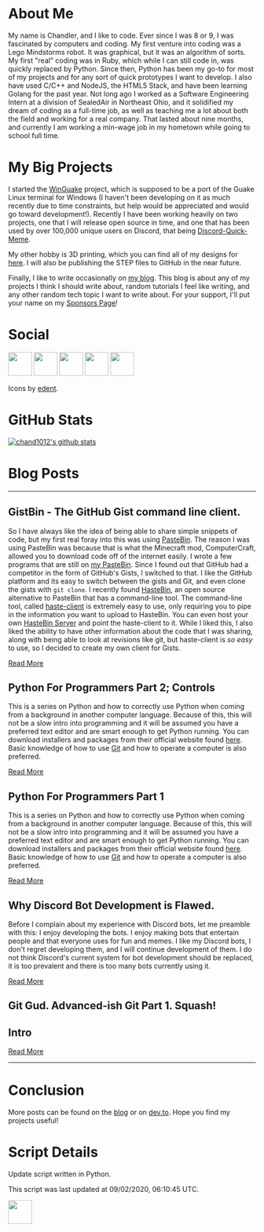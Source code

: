 # About Me
My name is Chandler, and I like to code. Ever since I was 8 or 9, I was fascinated by computers and coding. My first venture into coding was a Lego Mindstorms robot. It was graphical, but it was an algorithm of sorts. My first "real" coding was in Ruby, which while I can still code in, was quickly replaced by Python. Since then, Python has been my go-to for most of my projects and for any sort of quick prototypes I want to develop. I also have used C/C++ and NodeJS, the HTML5 Stack, and have been learning Golang for the past year. Not long ago I worked as a Software Engineering Intern at a division of SealedAir in Northeast Ohio, and it solidified my dream of coding as a full-time job, as well as teaching me a lot about both the field and working for a real company. That lasted about nine months, and currently I am working a min-wage job in my hometown while going to school full time.

# My Big Projects
I started the [WinGuake](https://github.com/chand1012/WinGuake) project, which is supposed to be a port of the Guake Linux terminal for Windows (I haven't been developing on it as much recently due to time constraints, but help would be appreciated and would go toward development!). Recently I have been working heavily on two projects, one that I will release open source in time, and one that has been used by over 100,000 unique users on Discord, that being [Discord-Quick-Meme](https://github.com/chand1012/Discord-Quick-Meme). 

My other hobby is 3D printing, which you can find all of my designs for [here](https://www.thingiverse.com/chand1012/about). I will also be publishing the STEP files to GitHub in the near future.

Finally, I like to write occasionally on [my blog](https://chand1012.dev/). This blog is about any of my projects I think I should write about, random tutorials I feel like writing, and any other random tech topic I want to write about. For your support, I'll put your name on my [Sponsors Page](https://chand1012.dev/sponsors/)!

# Social
[<img height=48 width=48 src="https://camo.githubusercontent.com/68ff38b86f01b428567dcc406116e23728245f4e/68747470733a2f2f6564656e742e6769746875622e696f2f537570657254696e7949636f6e732f696d616765732f7376672f696e7374616772616d2e737667"/>](https://instagram.com/chand1012)
[<img height=48 width=48 src="https://camo.githubusercontent.com/5db862b15e660451b524382c77f60cbd49f176f9/68747470733a2f2f6564656e742e6769746875622e696f2f537570657254696e7949636f6e732f696d616765732f7376672f6465765f746f2e737667"/>](https://dev.to/chand1012)
[<img height=48 width=48 src="https://camo.githubusercontent.com/9bbddae7e626bda73c943e06b4568a7a02e193b4/68747470733a2f2f6564656e742e6769746875622e696f2f537570657254696e7949636f6e732f696d616765732f7376672f747769747465722e737667"/>](https://twitter.com/Chand1012Dev)
[<img height=48 width=48 src="https://camo.githubusercontent.com/2ed658492cb094825d26b06c1275a7e0414f32e4/68747470733a2f2f6564656e742e6769746875622e696f2f537570657254696e7949636f6e732f696d616765732f7376672f7265646469742e737667"/>](https://www.reddit.com/user/chand1012)
[<img height=48 width=48 src="https://camo.githubusercontent.com/8c6d1bbc6c237b1349a387f8085013d873e173cb/68747470733a2f2f6564656e742e6769746875622e696f2f537570657254696e7949636f6e732f696d616765732f7376672f737465616d2e737667"/>](https://steamcommunity.com/id/chand1012)

Icons by [edent](https://github.com/edent/SuperTinyIcons).

# GitHub Stats

[![chand1012's github stats](https://github-readme-stats.vercel.app/api?username=chand1012)](https://github.com/anuraghazra/github-readme-stats)

# Blog Posts
--------------------------------

<article class="post">
<h1>GistBin - The GitHub Gist command line client.</h1>
<div class="entry">
<p>So I have always like the idea of being able to share simple snippets of code, but my first real foray into this was using <a href="https://pastebin.com/">PasteBin</a>. The reason I was using PasteBin was because that is what the Minecraft mod, ComputerCraft, allowed you to download code off of the internet easily. I wrote a few programs that are still on <a href="https://pastebin.com/u/chand1012">my PasteBin</a>. Since I found out that GitHub had a competitor in the form of GitHub's Gists, I switched to that. I like the GitHub platform and its easy to switch between the gists and Git, and even clone the gists with <code class="language-plaintext highlighter-rouge">git clone</code>. I recently found <a href="https://hastebin.com/about.md">HasteBin</a>, an open source alternative to PasteBin that has a command-line tool. The command-line tool, called <a href="https://github.com/seejohnrun/haste-client">haste-client</a> is extremely easy to use, only requiring you to pipe in the information you want to upload to HasteBin. You can even host your own <a href="https://github.com/seejohnrun/haste-server">HasteBin Server</a> and point the haste-client to it. While I liked this, I also liked the ability to have other information about the code that I was sharing, along with being able to look at revisions like git, but haste-client is <em>so easy</em> to use, so I decided to create my own client for Gists.</p>
</div>
<a class="read-more" href="https://chand1012.dev/GistbinGistClient/">Read More</a>
</article>
<article class="post">
<h1>Python For Programmers Part 2; Controls</h1>
<div class="entry">
<p>This is a series on Python and how to correctly use Python when coming from a background in another computer language. Because of this, this will not be a slow intro into programming and it will be assumed you have a preferred text editor and are smart enough to get Python running. You can download installers and packages from their official website found <a href="https://www.python.org/downloads/">here</a>. Basic knowledge of how to use <a href="https://git-scm.com/">Git</a> and how to operate a computer is also preferred.</p>
</div>
<a class="read-more" href="https://chand1012.dev/PythonForProgrammers2/">Read More</a>
</article>
<article class="post">
<h1>Python For Programmers Part 1</h1>
<div class="entry">
<p>This is a series on Python and how to correctly use Python when coming from a background in another computer language. Because of this, this will not be a slow intro into programming and it will be assumed you have a preferred text editor and are smart enough to get Python running. You can download installers and packages from their official website found <a href="https://www.python.org/downloads/">here</a>. Basic knowledge of how to use <a href="https://git-scm.com/">Git</a> and how to operate a computer is also preferred.</p>
</div>
<a class="read-more" href="https://chand1012.dev/PythonForProgrammers/">Read More</a>
</article>
<article class="post">
<h1>Why Discord Bot Development is Flawed.</h1>
<div class="entry">
<p>Before I complain about my experience with Discord bots, let me preamble with this: I enjoy developing the bots. I enjoy making bots that entertain people and that everyone uses for fun and memes. I like my Discord bots, I don't regret developing them, and I will continue development of them. I do not think Discord's current system for bot development should be replaced, it is too prevalent and there is too many bots currently using it.</p>
</div>
<a class="read-more" href="https://chand1012.dev/WhatsWrongWithDiscordBots/">Read More</a>
</article>
<article class="post">
<h1>Git Gud. Advanced-ish Git Part 1. Squash!</h1>
<div class="entry">
<h1 id="intro">Intro</h1>
</div>
<a class="read-more" href="https://chand1012.dev/git-gud1/">Read More</a>
</article>



--------------------------------

# Conclusion

More posts can be found on the [blog](https://chand1012.dev/) or on [dev.to](https://dev.to/chand1012). Hope you find my projects useful!

# Script Details

Update script written in Python.

This script was last updated at 09/02/2020, 06:10:45 UTC.

<img height=48 width=48 src="https://camo.githubusercontent.com/cc1b5b07ad8a80491b42035775baedf76a3b836c/68747470733a2f2f6564656e742e6769746875622e696f2f537570657254696e7949636f6e732f696d616765732f7376672f707974686f6e2e737667"/>